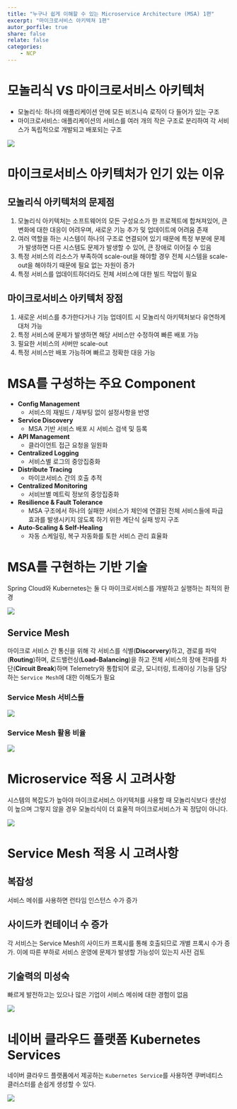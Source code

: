 ```yaml
---
title: "누구나 쉽게 이해할 수 있는 Microservice Architecture (MSA) 1편"
excerpt: "마이크로서비스 아키텍쳐 1편"
autor_porfile: true
share: false
relate: false
categories:
    - NCP
---
```


# 모놀리식 VS 마이크로서비스 아키텍처
* 모놀리식: 하나의 애플리케이션 안에 모든 비즈니슥 로직이 다 들어가 있는 구조
* 마이크로서비스: 애플리케이션의 서비스를 여러 개의 작은 구조로 분리하여 각 서비스가 독립적으로 개발되고 배포되는 구조
<img src="../../assets/images/blogImg/ncp_monolithic_msa.png"/>

# 마이크로서비스 아키텍처가 인기 있는 이유
## 모놀리식 아키텍처의 문제점
1. 모놀리식 아키텍처는 소프트웨어의 모든 구성요소가 한 프로젝트에 합쳐져있어, 큰 변화에 대한 대응이 어려우며, 새로운 기능 추가 및 업데이트에 어려움 존재
2. 여러 역할을 하는 시스템이 하나의 구조로 연결되어 있기 때문에 특정 부분에 문제가 발생하면 다른 시스템도 문제가 발생할 수 있어, 큰 장애로 이어질 수 있음
3. 특정 서비스의 리소스가 부족하여 scale-out을 해야할 경우 전체 시스템을 scale-out을 해야하기 때문에 필요 없는 자원이 증가
4. 특정 서비스를 업데이트하더라도 전체 서비스에 대한 빌드 작업이 필요

## 마이크로서비스 아키텍처 장점
1. 새로운 서비스를 추가한다거나 기능 업데이트 시 모놀리식 아키텍처보다 유연하게 대처 가능
2. 특정 서비스에 문제가 발생하면 해당 서비스만 수정하여 빠른 배포 가능
3. 필요한 서비스의 서버만 scale-out
4. 특정 서비스만 배포 가능하며 빠르고 정확한 대응 가능

# MSA를 구성하는 주요 Component
* **Config Management**
  * 서비스의 재빌드 / 재부팅 없이 설정사항을 반영
* **Service Discovery**
    * MSA 기반 서비스 배포 시 서비스 검색 및 등록
* **API Management**
    * 클라이언트 접근 요청을 일원화
* **Centralized Logging**
    * 서비스별 로그의 중앙집중화
* **Distribute Tracing**
    * 마이코서비스 간의 호출 추적
* **Centralized Monitoring**
  * 서비브별 메트릭 정보의 중앙집중화
* **Resilience & Fault Tolerance**
  * MSA 구조에서 하나의 실패한 서비스가 체인에 연결된 전체 서비스들에 파급 효과를 발생시키지 않도록 하기 위한 계단식 실패 방지 구조
* **Auto-Scaling & Self-Healing**
  * 자동 스케일링, 복구 자동화를 토한 서비스 관리 효율화


# MSA를 구현하는 기반 기술
Spring Cloud와 Kubernetes는 둘 다 마이크로서비스를 개발하고 실행하는 최적의 환경

<img src="../../assets/images/blogImg/ncp_msa_component.png"/>

## Service Mesh
마이크로 서비스 간 통신을 위해 각 서비스를 식별(**Discorvery**)하고, 경로를 파악(**Routing**)하며, 로드밸런싱(**Load-Balancing**)을 하고 전체 서비스의 장애 전파를 차단(**Circuit Break**)하며 Telemetry와 통합되어 로긍, 모니터링, 트래이싱 기능을 담당하는 `Service Mesh`에 대한 이해도가 필요

### Service Mesh 서비스들
<img src="../../assets/images/blogImg/ncp_service_mesh_solution.png"/>

### Service Mesh 활용 비율
<img src="../../assets/images/blogImg/ncp_service_mesh_graph.png"/>

# Microservice 적용 시 고려사항
시스템의 복잡도가 높아야 마이크로서비스 아키텍처를 사용할 때 모놀리식보다 생산성이 높으며 그렇지 않을 경우 모놀리식이 더 효율적
마이크로서비스가 꼭 정답이 아니다.

<img src="../../assets/images/blogImg/ncp_consider_msa.png"/>

# Service Mesh 적용 시 고려사항
## 복잡성
서비스 메쉬를 사용하면 런타임 인스턴스 수가 증가

## 사이드카 컨테이너 수 증가
각 서비스는 Service Mesh의 사이드카 프록시를 통해 호출되므로 개별 프록시 수가 증가.
이에 따른 부하로 서비스 운영에 문제가 발생할 가능성이 있는지 사전 검토

## 기술력의 미성숙
빠르게 발전하고는 있으나 많은 기업이 서비스 메쉬에 대한 경험이 없음

<img src="../../assets/images/blogImg/ncp_consider_service_mesh.png"/>

# 네이버 클라우드 플랫폼 Kubernetes Services
네이버 클라우드 플랫폼에서 제공하는 `Kubernetes Service`를 사용하면 쿠버네티스 클러스터를 손쉽게 생성할 수 있다.

<img src="../../assets/images/blogImg/ncp_kubernetes_service.png"/>